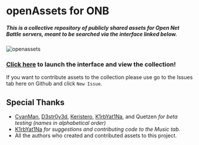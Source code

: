 # openAssets for ONB
##### This is a collective repository of publicly shared assets for Open Net Battle servers, meant to be searched via the interface linked below.

![openassets](https://github.com/user-attachments/assets/8e768e8b-d92e-464c-ad11-5557857584c8)


### <a style="text-decoration:underline;" href="https://indianajson.github.io/open-assets/index.html">Click here</a> to launch the interface and view the collection!

If you want to contribute assets to the collection please use go to the Issues tab here on Github and click `New Issue`.

<h2> Special Thanks</h2>

- [CyanMan](https://github.com/CyanmanEXE), [D3str0y3d](https://github.com/ninjaman255), [Keristero](https://github.com/Keristero), [K1rbYat1Na](https://github.com/K1rbYat1Na), and Quetzen _for beta testing (names in alphabetical order)_
- [K1rbYat1Na](https://github.com/K1rbYat1Na) _for suggestions and contributing code to the Music tab._
- All the authors who created and contributed assets to this project.
